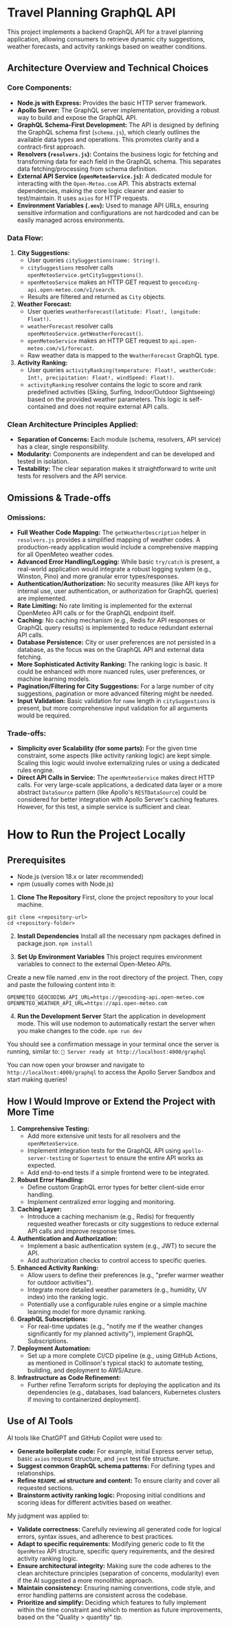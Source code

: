 # Travel Planning GraphQL API

This project implements a backend GraphQL API for a travel planning application, allowing consumers to retrieve dynamic city suggestions, weather forecasts, and activity rankings based on weather conditions.

## Architecture Overview and Technical Choices

### Core Components:

- **Node.js with Express:** Provides the basic HTTP server framework.
- **Apollo Server:** The GraphQL server implementation, providing a robust way to build and expose the GraphQL API.
- **GraphQL Schema-First Development:** The API is designed by defining the GraphQL schema first (`schema.js`), which clearly outlines the available data types and operations. This promotes clarity and a contract-first approach.
- **Resolvers (`resolvers.js`):** Contains the business logic for fetching and transforming data for each field in the GraphQL schema. This separates data fetching/processing from schema definition.
- **External API Service (`openMeteoService.js`):** A dedicated module for interacting with the `Open-Meteo.com` API. This abstracts external dependencies, making the core logic cleaner and easier to test/maintain. It uses `axios` for HTTP requests.
- **Environment Variables (`.env`):** Used to manage API URLs, ensuring sensitive information and configurations are not hardcoded and can be easily managed across environments.

### Data Flow:

1. **City Suggestions:**
   - User queries `citySuggestions(name: String!)`.
   - `citySuggestions` resolver calls `openMeteoService.getCitySuggestions()`.
   - `openMeteoService` makes an HTTP GET request to `geocoding-api.open-meteo.com/v1/search`.
   - Results are filtered and returned as `City` objects.
2. **Weather Forecast:**
   - User queries `weatherForecast(latitude: Float!, longitude: Float!)`.
   - `weatherForecast` resolver calls `openMeteoService.getWeatherForecast()`.
   - `openMeteoService` makes an HTTP GET request to `api.open-meteo.com/v1/forecast`.
   - Raw weather data is mapped to the `WeatherForecast` GraphQL type.
3. **Activity Ranking:**
   - User queries `activityRanking(temperature: Float!, weatherCode: Int!, precipitation: Float!, windSpeed: Float!)`.
   - `activityRanking` resolver contains the logic to score and rank predefined activities (Skiing, Surfing, Indoor/Outdoor Sightseeing) based on the provided weather parameters. This logic is self-contained and does not require external API calls.

### Clean Architecture Principles Applied:

- **Separation of Concerns:** Each module (schema, resolvers, API service) has a clear, single responsibility.
- **Modularity:** Components are independent and can be developed and tested in isolation.
- **Testability:** The clear separation makes it straightforward to write unit tests for resolvers and the API service.

## Omissions & Trade-offs

### Omissions:

- **Full Weather Code Mapping:** The `getWeatherDescription` helper in `resolvers.js` provides a simplified mapping of weather codes. A production-ready application would include a comprehensive mapping for all OpenMeteo weather codes.
- **Advanced Error Handling/Logging:** While basic `try/catch` is present, a real-world application would integrate a robust logging system (e.g., Winston, Pino) and more granular error types/responses.
- **Authentication/Authorization:** No security measures (like API keys for internal use, user authentication, or authorization for GraphQL queries) are implemented.
- **Rate Limiting:** No rate limiting is implemented for the external OpenMeteo API calls or for the GraphQL endpoint itself.
- **Caching:** No caching mechanism (e.g., Redis for API responses or GraphQL query results) is implemented to reduce redundant external API calls.
- **Database Persistence:** City or user preferences are not persisted in a database, as the focus was on the GraphQL API and external data fetching.
- **More Sophisticated Activity Ranking:** The ranking logic is basic. It could be enhanced with more nuanced rules, user preferences, or machine learning models.
- **Pagination/Filtering for City Suggestions:** For a large number of city suggestions, pagination or more advanced filtering might be needed.
- **Input Validation:** Basic validation for `name` length in `citySuggestions` is present, but more comprehensive input validation for all arguments would be required.

### Trade-offs:

- **Simplicity over Scalability (for some parts):** For the given time constraint, some aspects (like activity ranking logic) are kept simple. Scaling this logic would involve externalizing rules or using a dedicated rules engine.
- **Direct API Calls in Service:** The `openMeteoService` makes direct HTTP calls. For very large-scale applications, a dedicated data layer or a more abstract `DataSource` pattern (like Apollo's `RESTDataSource`) could be considered for better integration with Apollo Server's caching features. However, for this test, a simple service is sufficient and clear.

# How to Run the Project Locally

## Prerequisites

- Node.js (version 18.x or later recommended)
- npm (usually comes with Node.js)

1. **Clone The Repository**
   First, clone the project repository to your local machine.

```
git clone <repository-url>
cd <repository-folder>
```

2. **Install Dependencies**
   Install all the necessary npm packages defined in package.json.
   `npm install`

3. **Set Up Environment Variables**
   This project requires environment variables to connect to the external Open-Meteo APIs.

Create a new file named .env in the root directory of the project. Then, copy and paste the following content into it:

```
OPENMETEO_GEOCODING_API_URL=https://geocoding-api.open-meteo.com
OPENMETEO_WEATHER_API_URL=https://api.open-meteo.com
```

4. **Run the Development Server**
   Start the application in development mode. This will use nodemon to automatically restart the server when you make changes to the code.
   `npm run dev`

You should see a confirmation message in your terminal once the server is running, similar to:
`🚀 Server ready at http://localhost:4000/graphql`

You can now open your browser and navigate to `http://localhost:4000/graphql` to access the Apollo Server Sandbox and start making queries!

## How I Would Improve or Extend the Project with More Time

1.  **Comprehensive Testing:**
    - Add more extensive unit tests for all resolvers and the `openMeteoService`.
    - Implement integration tests for the GraphQL API using `apollo-server-testing` or `Supertest` to ensure the entire API works as expected.
    - Add end-to-end tests if a simple frontend were to be integrated.
2.  **Robust Error Handling:**
    - Define custom GraphQL error types for better client-side error handling.
    - Implement centralized error logging and monitoring.
3.  **Caching Layer:**
    - Introduce a caching mechanism (e.g., Redis) for frequently requested weather forecasts or city suggestions to reduce external API calls and improve response times.
4.  **Authentication and Authorization:**
    - Implement a basic authentication system (e.g., JWT) to secure the API.
    - Add authorization checks to control access to specific queries.
5.  **Enhanced Activity Ranking:**
    - Allow users to define their preferences (e.g., "prefer warmer weather for outdoor activities").
    - Integrate more detailed weather parameters (e.g., humidity, UV index) into the ranking logic.
    - Potentially use a configurable rules engine or a simple machine learning model for more dynamic ranking.
6.  **GraphQL Subscriptions:**
    - For real-time updates (e.g., "notify me if the weather changes significantly for my planned activity"), implement GraphQL Subscriptions.
7.  **Deployment Automation:**
    - Set up a more complete CI/CD pipeline (e.g., using GitHub Actions, as mentioned in Collinson's typical stack) to automate testing, building, and deployment to AWS/Azure.
8.  **Infrastructure as Code Refinement:**
    - Further refine Terraform scripts for deploying the application and its dependencies (e.g., databases, load balancers, Kubernetes clusters if moving to containerized deployment).

## Use of AI Tools

AI tools like ChatGPT and GitHub Copilot were used to:

- **Generate boilerplate code:** For example, initial Express server setup, basic `axios` request structure, and `jest` test file structure.
- **Suggest common GraphQL schema patterns:** For defining types and relationships.
- **Refine `README.md` structure and content:** To ensure clarity and cover all requested sections.
- **Brainstorm activity ranking logic:** Proposing initial conditions and scoring ideas for different activities based on weather.

My judgment was applied to:

- **Validate correctness:** Carefully reviewing all generated code for logical errors, syntax issues, and adherence to best practices.
- **Adapt to specific requirements:** Modifying generic code to fit the `OpenMeteo` API structure, specific query requirements, and the desired activity ranking logic.
- **Ensure architectural integrity:** Making sure the code adheres to the clean architecture principles (separation of concerns, modularity) even if the AI suggested a more monolithic approach.
- **Maintain consistency:** Ensuring naming conventions, code style, and error handling patterns are consistent across the codebase.
- **Prioritize and simplify:** Deciding which features to fully implement within the time constraint and which to mention as future improvements, based on the "Quality > quantity" tip.
